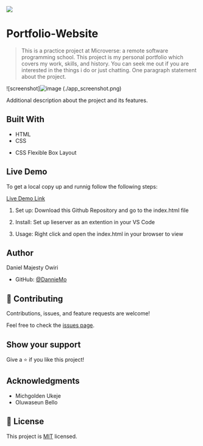 ![](https://img.shields.io/badge/Microverse-blueviolet)

# Portfolio-Website

> This is a practice project at Microverse: a remote software programming school. This project is my personal portfolio which covers my work, skills, and history. You can seek me out if you are interested in the things i do or just chatting. One paragraph statement about the project.

![screenshot]![image](https://user-images.githubusercontent.com/53879944/124951902-adcbaa80-e00b-11eb-9232-6eada9006e75.png)
(./app_screenshot.png)

Additional description about the project and its features.

## Built With

- HTML
- CSS 
* CSS Flexible Box Layout

 ## Live Demo 
 To get a local copy up and runnig follow the following steps:

[Live Demo Link](https://livedemo.com)


1. Set up:
 Download this Github Repository and go to the index.html file

 2. Install:
 Set up lieserver as an extention in your VS Code

 3. Usage:
 Right click and open the index.html in your browser to view


## Author

Daniel Majesty Owiri

- GitHub: [@DannieMo](https://github.com/DannieMo)

## 🤝 Contributing

Contributions, issues, and feature requests are welcome!

Feel free to check the [issues page](https://github.com/DannieMo/Hello-Microverse/issues).

## Show your support

Give a ⭐️ if you like this project!

## Acknowledgments

- Michgolden Ukeje
- Oluwaseun Bello 

## 📝 License

This project is [MIT](./MIT.md) licensed.
